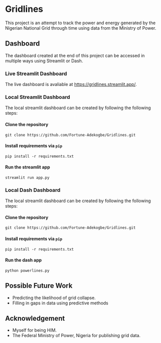 # Gridlines

This project is an attempt to track the power and energy generated by the Nigerian National Grid through time using data from the Ministry of Power.

## Dashboard
The dashboard created at the end of this project can be accessed in multiple ways using Streamlit or Dash.

### Live Streamlit Dashboard
The live dashboard is avaliable at https://gridlines.streamlit.app/.

###  Local Streamlit Dashboard
The local streamlit dashboard can be created by following the following steps:

#### Clone the repository
```
git clone https://github.com/Fortune-Adekogbe/Gridlines.git
```

#### Install requirements via `pip`
```
pip install -r requirements.txt
```

#### Run the streamlit app
```
streamlit run app.py
```

###  Local Dash Dashboard
The local streamlit dashboard can be created by following the following steps:

#### Clone the repository
```
git clone https://github.com/Fortune-Adekogbe/Gridlines.git
```

#### Install requirements via `pip`
```
pip install -r requirements.txt
```

#### Run the dash app
```
python powerlines.py
```

## Possible Future Work
- Predicting the likelihood of grid collapse.
- Filling in gaps in data using predictive methods 

## Acknowledgement
- Myself for being HIM.
- The Federal Ministry of Power, Nigeria for publishing grid data.

